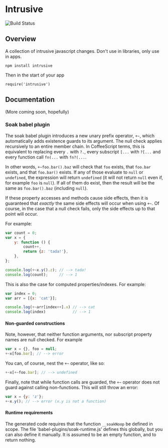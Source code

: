 # Intrusive

![Build Status](https://circleci.com/gh/fieldbook/intrusive.svg?style=shield)

## Overview

A collection of intrusive javascript changes.  Don't use in libraries, only use in apps.

    npm install intrusive

Then in the start of your app

    require('intrusive')

## Documentation

(More coming soon, hopefully)

### Soak babel plugin

The soak babel plugin introduces a new unary prefix operator, `+~`, which automatically adds existence guards to its argument. The null check applies recursively to an entire member chain. In CoffeeScript terms, this is equivalent to replacing every `.` with `?.`, every subscript `[...` with `?[...` and every function call `fn(...` with `fn?(...`.

In other words, `+~foo.bar().baz` will check that `foo` exists, that `foo.bar` exists, and that `foo.bar()` exists. If any of those evaluate to `null` or `undefined`, the expression will return `undefined` (it will not return `null` even if, for example `foo` is `null`). If all of them do exist, then the result will be the same as `foo.bar().baz` (including `null`).

If these property accesses and methods cause side effects, then it is guaranteed that _exactly_ the same side effects will occur when using `+~`. Of course, in the case that a null check fails, only the side effects up to that point will occur.

For example:

```js
var count = 0;
var x = {
    y: function () {
        count++,
        return {z: 'tada!'},
    },
};

console.log(+~x.y().z); // --> tada!
console.log(count);     // --> 1
```

This is also the case for computed properties/indexes. For example:

```js
var index = 0;
var arr = [{x: 'cat'}];

console.log(+~arr[index++].x) // --> cat
console.log(index)            // --> 1
```

#### Non-guarded constructions

Note, however, that neither function arguments, nor subscript property names are null checked. For example

```js
var x = {}, foo = null;
+~x[foo.bar]; // --> error
```

You can, of course, nest the `+~` operator, like so:

```js
+~x[+~foo.bar]; // --> undefined
```

Finally, note that while function calls are guarded, the `+~` operator does not guard against calling non-functions. This will still throw an error:

```js
var x = {y: 'z'};
+~x.y(); // --> error (x.y is not a function)
```

#### Runtime requirements

The generated code requires that the function `__soakNoop` be defined in scope. The file 'babel-plugins/soak-runtime.js' defines this globally, but you can also define it manually. It is assumed to be an empty function, and to return nothing.
